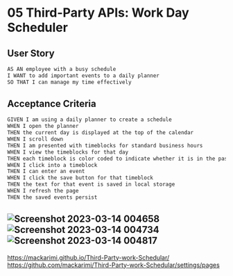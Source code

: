 # 05 Third-Party APIs: Work Day Scheduler


## User Story

```md
AS AN employee with a busy schedule
I WANT to add important events to a daily planner
SO THAT I can manage my time effectively
```

## Acceptance Criteria

```md
GIVEN I am using a daily planner to create a schedule
WHEN I open the planner
THEN the current day is displayed at the top of the calendar
WHEN I scroll down
THEN I am presented with timeblocks for standard business hours
WHEN I view the timeblocks for that day
THEN each timeblock is color coded to indicate whether it is in the past, present, or future
WHEN I click into a timeblock
THEN I can enter an event
WHEN I click the save button for that timeblock
THEN the text for that event is saved in local storage
WHEN I refresh the page
THEN the saved events persist
```


![Screenshot 2023-03-14 004658](https://user-images.githubusercontent.com/122414990/224936162-f0de095a-08fe-4d29-a638-1ea157bae5ce.png)
![Screenshot 2023-03-14 004734](https://user-images.githubusercontent.com/122414990/224936167-42011fe9-51cd-4c7f-9947-e734a363b54f.png)
![Screenshot 2023-03-14 004817](https://user-images.githubusercontent.com/122414990/224936171-74d10847-f9f6-4b4e-b2f9-153ddbe10c5b.png)
------------------------------------------------------------------------------------------------

https://mackarimi.github.io/Third-Party-work-Schedular/
https://github.com/mackarimi/Third-Party-work-Schedular/settings/pages

